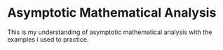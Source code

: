 # Asymptotic Mathematical Analysis

This is my understanding of asymptotic mathematical analysis with the examples i used to practice.



